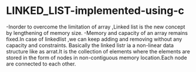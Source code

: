 # LINKED_LIST-implemented-using-c
-Inorder to overcome the limitation of array ,Linked list is the new concept by lengthening of memory size.
-Memory and capacity of an array remains fixed.In case of linkedlist ,we can keep adding and removing without any capacity and constraints.
Basically the linked listr ia a non-linear data structure like as arrat.It is the collection of elements where the elements are stored in the form of nodes in non-contiguous memory location.Each node are connected to each other.
